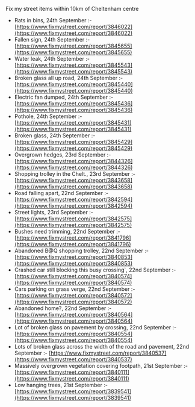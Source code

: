 Fix my street items within 10km of Cheltenham centre

<!-- fix_marker starts -->

- Rats in bins, 24th September :- [https://www.fixmystreet.com/report/3846022](https://www.fixmystreet.com/report/3846022)
- Fallen sign, 24th September :- [https://www.fixmystreet.com/report/3845655](https://www.fixmystreet.com/report/3845655)
- Water leak, 24th September :- [https://www.fixmystreet.com/report/3845543](https://www.fixmystreet.com/report/3845543)
- Broken glass all up road, 24th September :- [https://www.fixmystreet.com/report/3845440](https://www.fixmystreet.com/report/3845440)
- Electric fan dumped, 24th September :- [https://www.fixmystreet.com/report/3845436](https://www.fixmystreet.com/report/3845436)
- Pothole, 24th September :- [https://www.fixmystreet.com/report/3845431](https://www.fixmystreet.com/report/3845431)
- Broken glass, 24th September :- [https://www.fixmystreet.com/report/3845429](https://www.fixmystreet.com/report/3845429)
- Overgrown hedges, 23rd September :- [https://www.fixmystreet.com/report/3844326](https://www.fixmystreet.com/report/3844326)
- Shopping trolley in the Chelt., 23rd September :- [https://www.fixmystreet.com/report/3843658](https://www.fixmystreet.com/report/3843658)
- Road falling apart, 22nd September :- [https://www.fixmystreet.com/report/3842594](https://www.fixmystreet.com/report/3842594)
- Street lights, 23rd September :- [https://www.fixmystreet.com/report/3842575](https://www.fixmystreet.com/report/3842575)
- Bushes need trimming, 22nd September :- [https://www.fixmystreet.com/report/3841796](https://www.fixmystreet.com/report/3841796)
- Abandoned B@Q shopping trolley, 22nd September :- [https://www.fixmystreet.com/report/3840853](https://www.fixmystreet.com/report/3840853)
- Crashed car still blocking this busy crossing`, 22nd September :- [https://www.fixmystreet.com/report/3840574](https://www.fixmystreet.com/report/3840574)
- Cars parking on grass verge, 22nd September :- [https://www.fixmystreet.com/report/3840572](https://www.fixmystreet.com/report/3840572)
- Abandoned home?, 22nd September :- [https://www.fixmystreet.com/report/3840564](https://www.fixmystreet.com/report/3840564)
- Lot of broken glass on pavement by crossing, 22nd September :- [https://www.fixmystreet.com/report/3840554](https://www.fixmystreet.com/report/3840554)
- Lots of broken glass across the width of the road and pavement, 22nd September :- [https://www.fixmystreet.com/report/3840537](https://www.fixmystreet.com/report/3840537)
- Massively overgrown vegetation covering footpath, 21st September :- [https://www.fixmystreet.com/report/3840111](https://www.fixmystreet.com/report/3840111)
- Low hanging trees, 21st September :- [https://www.fixmystreet.com/report/3839541](https://www.fixmystreet.com/report/3839541)

<!-- fix_marker ends -->